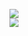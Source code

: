 [![](https://img.shields.io/badge/Made%20With-Github%20Spray-lightgrey.svg?style=for-the-badge&logo=github)](https://github.com/Annihil/github-spray#12902)  
[![](https://i.imgur.com/2DrTn0Z.gif)](https://github.com/Annihil/github-spray)